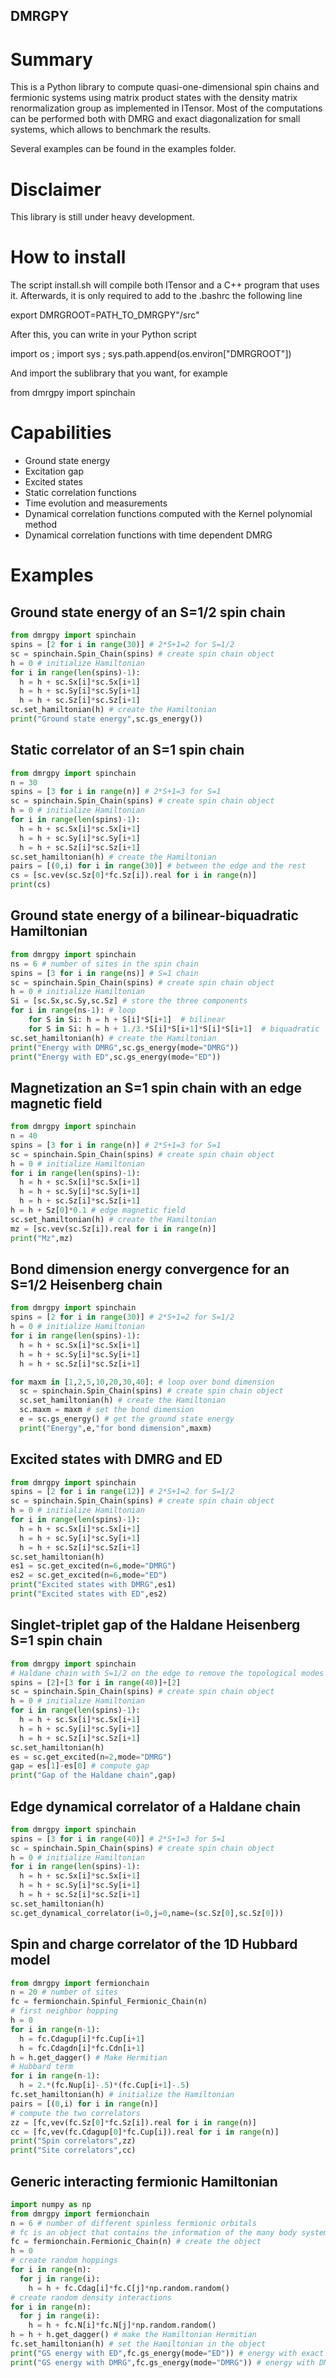 ## DMRGPY ##

# Summary #

This is a Python library to compute quasi-one-dimensional
spin chains and fermionic systems using matrix product states
with the density matrix renormalization group as implemented in ITensor. Most
of the computations can be performed both with DMRG and exact
diagonalization for small systems, which allows to benchmark the
results.

Several examples can be found in the examples folder.

# Disclaimer #

This library is still under heavy development.

# How to install #

The script install.sh will compile both ITensor and a C++ program
that uses it. Afterwards, it is only required to add to the .bashrc
the following line

export DMRGROOT=PATH_TO_DMRGPY"/src"

After this, you can write in your Python script

import os ;
import sys ;
sys.path.append(os.environ["DMRGROOT"])

And import the sublibrary that you want, for example

from dmrgpy import spinchain

# Capabilities #
- Ground state energy
- Excitation gap
- Excited states
- Static correlation functions
- Time evolution and measurements
- Dynamical correlation functions computed with the Kernel polynomial method
- Dynamical correlation functions with time dependent DMRG


# Examples

## Ground state energy of an S=1/2 spin chain
```python
from dmrgpy import spinchain
spins = [2 for i in range(30)] # 2*S+1=2 for S=1/2
sc = spinchain.Spin_Chain(spins) # create spin chain object
h = 0 # initialize Hamiltonian
for i in range(len(spins)-1): 
  h = h + sc.Sx[i]*sc.Sx[i+1]
  h = h + sc.Sy[i]*sc.Sy[i+1]
  h = h + sc.Sz[i]*sc.Sz[i+1]
sc.set_hamiltonian(h) # create the Hamiltonian
print("Ground state energy",sc.gs_energy())
```

## Static correlator of an S=1 spin chain
```python
from dmrgpy import spinchain
n = 30
spins = [3 for i in range(n)] # 2*S+1=3 for S=1
sc = spinchain.Spin_Chain(spins) # create spin chain object
h = 0 # initialize Hamiltonian
for i in range(len(spins)-1): 
  h = h + sc.Sx[i]*sc.Sx[i+1]
  h = h + sc.Sy[i]*sc.Sy[i+1]
  h = h + sc.Sz[i]*sc.Sz[i+1]
sc.set_hamiltonian(h) # create the Hamiltonian
pairs = [(0,i) for i in range(30)] # between the edge and the rest
cs = [sc.vev(sc.Sz[0]*fc.Sz[i]).real for i in range(n)]
print(cs)
```

## Ground state energy of a bilinear-biquadratic Hamiltonian
```python
from dmrgpy import spinchain
ns = 6 # number of sites in the spin chain
spins = [3 for i in range(ns)] # S=1 chain
sc = spinchain.Spin_Chain(spins) # create spin chain object
h = 0 # initialize Hamiltonian
Si = [sc.Sx,sc.Sy,sc.Sz] # store the three components
for i in range(ns-1): # loop 
    for S in Si: h = h + S[i]*S[i+1]  # bilinear
    for S in Si: h = h + 1./3.*S[i]*S[i+1]*S[i]*S[i+1]  # biquadratic
sc.set_hamiltonian(h) # create the Hamiltonian
print("Energy with DMRG",sc.gs_energy(mode="DMRG"))
print("Energy with ED",sc.gs_energy(mode="ED"))
```

## Magnetization an S=1 spin chain with an edge magnetic field
```python
from dmrgpy import spinchain
n = 40
spins = [3 for i in range(n)] # 2*S+1=3 for S=1
sc = spinchain.Spin_Chain(spins) # create spin chain object
h = 0 # initialize Hamiltonian
for i in range(len(spins)-1): 
  h = h + sc.Sx[i]*sc.Sx[i+1]
  h = h + sc.Sy[i]*sc.Sy[i+1]
  h = h + sc.Sz[i]*sc.Sz[i+1]
h = h + Sz[0]*0.1 # edge magnetic field
sc.set_hamiltonian(h) # create the Hamiltonian
mz = [sc.vev(sc.Sz[i]).real for i in range(n)]
print("Mz",mz)
```

## Bond dimension energy convergence for an S=1/2 Heisenberg chain
```python
from dmrgpy import spinchain
spins = [2 for i in range(30)] # 2*S+1=2 for S=1/2
h = 0 # initialize Hamiltonian
for i in range(len(spins)-1): 
  h = h + sc.Sx[i]*sc.Sx[i+1]
  h = h + sc.Sy[i]*sc.Sy[i+1]
  h = h + sc.Sz[i]*sc.Sz[i+1]

for maxm in [1,2,5,10,20,30,40]: # loop over bond dimension
  sc = spinchain.Spin_Chain(spins) # create spin chain object
  sc.set_hamiltonian(h) # create the Hamiltonian
  sc.maxm = maxm # set the bond dimension
  e = sc.gs_energy() # get the ground state energy
  print("Energy",e,"for bond dimension",maxm)
```


## Excited states with DMRG and ED 
```python
from dmrgpy import spinchain
spins = [2 for i in range(12)] # 2*S+1=2 for S=1/2
sc = spinchain.Spin_Chain(spins) # create spin chain object
h = 0 # initialize Hamiltonian
for i in range(len(spins)-1): 
  h = h + sc.Sx[i]*sc.Sx[i+1]
  h = h + sc.Sy[i]*sc.Sy[i+1]
  h = h + sc.Sz[i]*sc.Sz[i+1]
sc.set_hamiltonian(h)
es1 = sc.get_excited(n=6,mode="DMRG")
es2 = sc.get_excited(n=6,mode="ED")
print("Excited states with DMRG",es1)
print("Excited states with ED",es2)
```

## Singlet-triplet gap of the Haldane Heisenberg S=1 spin chain
```python
from dmrgpy import spinchain
# Haldane chain with S=1/2 on the edge to remove the topological modes
spins = [2]+[3 for i in range(40)]+[2]
sc = spinchain.Spin_Chain(spins) # create spin chain object
h = 0 # initialize Hamiltonian
for i in range(len(spins)-1): 
  h = h + sc.Sx[i]*sc.Sx[i+1]
  h = h + sc.Sy[i]*sc.Sy[i+1]
  h = h + sc.Sz[i]*sc.Sz[i+1]
sc.set_hamiltonian(h)
es = sc.get_excited(n=2,mode="DMRG")
gap = es[1]-es[0] # compute gap
print("Gap of the Haldane chain",gap)
```

## Edge dynamical correlator of a Haldane chain
```python
from dmrgpy import spinchain
spins = [3 for i in range(40)] # 2*S+1=3 for S=1
sc = spinchain.Spin_Chain(spins) # create spin chain object
h = 0 # initialize Hamiltonian
for i in range(len(spins)-1): 
  h = h + sc.Sx[i]*sc.Sx[i+1]
  h = h + sc.Sy[i]*sc.Sy[i+1]
  h = h + sc.Sz[i]*sc.Sz[i+1]
sc.set_hamiltonian(h)
sc.get_dynamical_correlator(i=0,j=0,name=(sc.Sz[0],sc.Sz[0]))
```


## Spin and charge correlator of the 1D Hubbard model
```python
from dmrgpy import fermionchain
n = 20 # number of sites
fc = fermionchain.Spinful_Fermionic_Chain(n)
# first neighbor hopping
h = 0
for i in range(n-1):
  h = fc.Cdagup[i]*fc.Cup[i+1]
  h = fc.Cdagdn[i]*fc.Cdn[i+1]
h = h.get_dagger() # Make Hermitian
# Hubbard term
for i in range(n-1):
  h = 2.*(fc.Nup[i]-.5)*(fc.Cup[i+1]-.5)
fc.set_hamiltonian(h) # initialize the Hamiltonian
pairs = [(0,i) for i in range(n)]
# compute the two correlators
zz = [fc,vev(fc.Sz[0]*fc.Sz[i]).real for i in range(n)]
cc = [fc,vev(fc.Cdagup[0]*fc.Cup[i]).real for i in range(n)]
print("Spin correlators",zz)
print("Site correlators",cc)
```


## Generic interacting fermionic Hamiltonian
```python
import numpy as np
from dmrgpy import fermionchain
n = 6 # number of different spinless fermionic orbitals
# fc is an object that contains the information of the many body system
fc = fermionchain.Fermionic_Chain(n) # create the object
h = 0
# create random hoppings
for i in range(n):
  for j in range(i):
    h = h + fc.Cdag[i]*fc.C[j]*np.random.random()
# create random density interactions
for i in range(n):
  for j in range(i):
    h = h + fc.N[i]*fc.N[j]*np.random.random()
h = h + h.get_dagger() # make the Hamiltonian Hermitian
fc.set_hamiltonian(h) # set the Hamiltonian in the object
print("GS energy with ED",fc.gs_energy(mode="ED")) # energy with exact diag
print("GS energy with DMRG",fc.gs_energy(mode="DMRG")) # energy with DMRG
```

